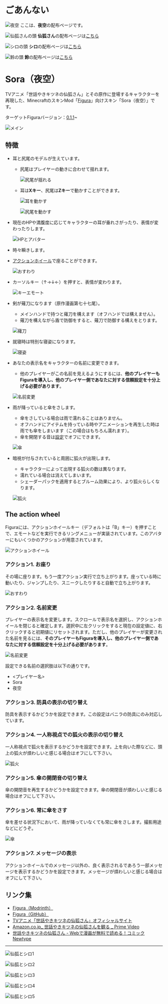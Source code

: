<!-- $inject(locale_link) -->

# ごあんない
![夜空](../README_images/head_sora.png)
ここは、**夜空**の配布ページです。

![仙狐さんの頭](../README_images/head_senko.png)
**仙狐さん**の配布ページは[こちら](https://github.com/Gakuto1112/SenkoSan)

![シロの頭](../README_images/head_shiro.png)
**シロ**の配布ページは[こちら](https://github.com/Gakuto1112/SenkoSan/tree/Shiro)

![鈴の頭](../README_images/head_suzu.png)
**鈴**の配布ページは[こちら](https://github.com/Gakuto1112/SenkoSan/tree/Suzu)

# Sora（夜空）
TVアニメ「世話やきキツネの仙狐さん」とその原作に登場するキャラクターを再現した、MinecraftのスキンMod「[Figura](https://modrinth.com/mod/figura)」向けスキン「Sora（夜空）」です。

ターゲットFiguraバージョン：[0.1.1](https://modrinth.com/mod/figura/version/0.1.1+1.20.1-0f8b7a9)~

![メイン](../README_images/main.jpg)

## 特徴
- 耳と尻尾のモデルが生えています。
  - 尻尾はプレイヤーの動きに合わせて揺れます。

    ![尻尾が揺れる](../README_images/swaying_tail.gif)

  - 耳は**Xキー**、尻尾は**Zキー**で動かすことができます。

    ![耳を動かす](../README_images/jerk_ears.gif)

    ![尻尾を動かす](../README_images/wag_tail.gif)

- 現在のHPや満腹度に応じてキャラクターの耳が垂れさがったり、表情が変わったりします。

  ![HPとアバター](../README_images/hp_avatar.jpg)

- 時々瞬きします。

- [アクションホイール](#the-action-wheel)で座ることができます。

  ![おすわり](../README_images/action_sit_down.jpg)

- カーソルキー（↑→↓←）を押すと、表情が変わります。

  ![キーエモート](../README_images/key_emotes.jpg)

- 剣が薙刀になります（原作漫画第七十七尾）。
  - メインハンドで持つと薙刀を構えます（オフハンドでは構えません）。
  - 薙刀を構えながら盾で防御をすると、薙刀で防御する構えをとります。

  ![薙刀](../README_images/naginata.jpg)

- 就寝時は特別な寝姿になります。

  ![寝姿](../README_images//sleeping_pose.jpg)

- あなたの表示名をキャラクターの名前に変更できます。
  - 他のプレイヤーがこの名前を見えるようにするには、**他のプレイヤーもFiguraを導入し、他のプレイヤー側であなたに対する信頼設定を十分上げる必要があります**。

  ![名前変更](../README_images/name_change.jpg)

- 雨が降っていると傘をさします。
  - 傘をさしている場合は雨で濡れることはありません。
  - オフハンドにアイテムを持っている時やアニメーションを再生した時は雨でも傘をしまいます（この場合はもちろん濡れます）。
  - 傘を開閉する音は[設定](#アクションホイール33アバター設定)でオフにできます。

  ![傘](../README_images/umbrella.jpg)

- 暗視が付与されていると周囲に狐火が出現します。
  - キャラクターによって出現する狐火の数は異なります。
  - 濡れている場合は消えてしまいます。
  - シェーダーパックを適用するとブルーム効果により、より狐火らしくなります。

  ![狐火](../README_images/foxfires.gif)

## The action wheel
Figuraには、アクションホイールキー（デフォルトは「B」キー）を押すことで、エモートなどを実行できるリングメニューが実装されています。このアバターにもいくつかのアクションが用意されています。

![アクションホイール](../README_images/action_wheel.jpg)

### アクション1. お座り
その場に座ります。もう一度アクション実行で立ち上がります。座っている時に動いたり、ジャンプしたり、スニークしたりすると自動で立ち上がります。

![おすわり](../README_images/action_sit_down.jpg)

### アクション2. 名前変更
プレイヤーの表示名を変更します。スクロールで表示名を選択し、アクションホイールを閉じると確定します。選択中に左クリックをすると現在の設定値に、右クリックすると初期値にリセットされます。ただし、他のプレイヤーが変更された名前を見るには、**そのプレイヤーもFiguraを導入し、他のプレイヤー側であなたに対する信頼設定を十分上げる必要があります**。

![名前変更](../README_images/name_change.jpg)

設定できる名前の選択肢は以下の通りです。

- <プレイヤー名>
- Sora
- 夜空

### アクション3. 防具の表示の切り替え
防具を表示するかどうかを設定できます。この設定はバニラの防具にのみ対応しています。

### アクション4. 一人称視点での狐火の表示の切り替え
一人称視点で狐火を表示するかどうかを設定できます。上を向いた際などに、頭上の狐火が煩わしいと感じる場合はオフにして下さい。

![狐火](../README_images/foxfires.gif)

### アクション5. 傘の開閉音の切り替え
傘の開閉音を再生するかどうかを設定できます。傘の開閉音が煩わしいと感じる場合はオフにして下さい。

### アクション6. 常に傘をさす
傘を差せる状況下において、雨が降っていなくても常に傘をさします。撮影用途などにどうぞ。

![傘](../README_images/umbrella.jpg)

### アクション7. メッセージの表示
アクションホイールでのメッセージ以外の、良く表示されるであろう一部メッセージを表示するかどうかを設定できます。メッセージが煩わしいと感じる場合はオフにして下さい。

<!-- $inject(how_to_use) -->

<!-- $inject(notes) -->

## リンク集
- [Figura（Modrinth）](https://modrinth.com/mod/figura)
- [Figura（GitHub）](https://github.com/Moonlight-MC-Temp/Figura)
- [TVアニメ「世話やきキツネの仙狐さん」オフィシャルサイト](http://senkosan.com/)
- [Amazon.co.jp_ 世話やきキツネの仙狐さんを観る _ Prime Video](https://www.amazon.co.jp/gp/video/detail/B07QJG9NP7)
- [世話やきキツネの仙狐さん - Webで漫画が無料で読める！コミックNewtype](https://comic.webnewtype.com/contents/sewayaki/)

***

![仙狐とシロ1](../README_images/senko_and_shiro_1.jpg)

![仙狐とシロ2](../README_images/senko_and_shiro_2.jpg)

![仙狐とシロ3](../README_images/senko_and_shiro_3.jpg)

![仙狐とシロ4](../README_images/senko_and_shiro_4.jpg)

![仙狐とシロ5](../README_images/senko_and_shiro_5.jpg)

